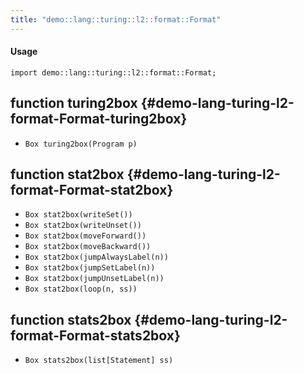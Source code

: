 ```yaml
---
title: "demo::lang::turing::l2::format::Format"
---
```


#### Usage

`import demo::lang::turing::l2::format::Format;`


## function turing2box {#demo-lang-turing-l2-format-Format-turing2box}

* ``Box turing2box(Program p)``

## function stat2box {#demo-lang-turing-l2-format-Format-stat2box}

* ``Box stat2box(writeSet())``
* ``Box stat2box(writeUnset())``
* ``Box stat2box(moveForward())``
* ``Box stat2box(moveBackward())``
* ``Box stat2box(jumpAlwaysLabel(n))``
* ``Box stat2box(jumpSetLabel(n))``
* ``Box stat2box(jumpUnsetLabel(n))``
* ``Box stat2box(loop(n, ss))``

## function stats2box {#demo-lang-turing-l2-format-Format-stats2box}

* ``Box stats2box(list[Statement] ss)``


